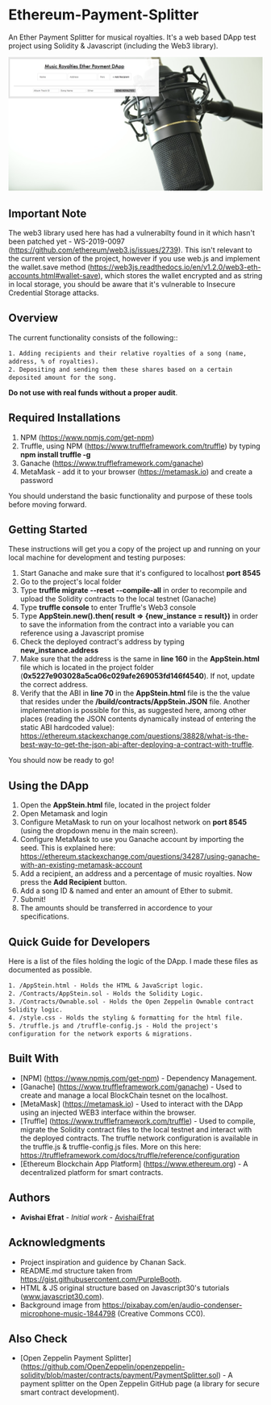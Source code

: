 # Ethereum-Payment-Splitter

An Ether Payment Splitter for musical royalties. It's a web based DApp test project using Solidity & Javascript (including the Web3 library).

![](/AppSteinScreenShot.png)

## Important Note
The web3 library used here has had a vulnerabilty found in it which hasn't been patched yet - WS-2019-0097
(https://github.com/ethereum/web3.js/issues/2739). This isn't relevant to the current version of the project, however if you use web.js and implement the wallet.save method (https://web3js.readthedocs.io/en/v1.2.0/web3-eth-accounts.html#wallet-save), which stores the wallet encrypted and as string in local storage, you should be aware that it's vulnerable to Insecure Credential Storage attacks.

## Overview
The current functionality consists of the following::
```
1. Adding recipients and their relative royalties of a song (name, address, % of royalties).
2. Depositing and sending them these shares based on a certain deposited amount for the song.
```
**Do not use with real funds without a proper audit**.

## Required Installations
1. NPM (https://www.npmjs.com/get-npm)
2. Truffle, using NPM (https://www.truffleframework.com/truffle) by typing **npm install truffle -g**
3. Ganache (https://www.truffleframework.com/ganache)
4. MetaMask - add it to your browser (https://metamask.io) and create a password

You should understand the basic functionality and purpose of these tools before moving forward.

## Getting Started 
These instructions will get you a copy of the project up and running on your local machine for development and testing purposes:

1. Start Ganache and make sure that it's configured to localhost **port 8545**
2. Go to the project's local folder
3. Type **truffle migrate --reset --compile-all** in order to recompile and upload the Solidity contracts to the local testnet (Ganache)
4. Type **truffle console** to enter Truffle's Web3 console
5. Type **AppStein.new().then( result => {new_instance = result})** in order to save the information from the contract into a variable you can reference using a Javascript promise
6. Check the deployed contract's address by typing **new_instance.address**
7. Make sure that the address is the same in **line 160** in the **AppStein.html** file which is located in the project folder (**0x5227e903028a5ca06c029afe269053fd146f4540**). 
   If not, update the correct address.
8. Verify that the ABI in **line 70** in the **AppStein.html** file is the the value that resides under the **/build/contracts/AppStein.JSON** file. Another implementation is 
   possible for this, as suggested here, among other places (reading the JSON contents dynamically instead of entering the static ABI hardcoded value): 
   https://ethereum.stackexchange.com/questions/38828/what-is-the-best-way-to-get-the-json-abi-after-deploying-a-contract-with-truffle.

You should now be ready to go!

## Using the DApp
1. Open the **AppStein.html** file, located in the project folder
2. Open Metamask and login
3. Configure MetaMask to run on your localhost network on **port 8545** (using the dropdown menu in the main screen).
4. Configure MetaMask to use you Ganache account by importing the seed.
   This is explained here: https://ethereum.stackexchange.com/questions/34287/using-ganache-with-an-existing-metamask-account
5. Add a recipient, an address and a percentage of music royalties. Now press the **Add Recipient** button.
6. Add a song ID & named and enter an amount of Ether to submit.
7. Submit!
8. The amounts should be transferred in accordence to your specifications.

## Quick Guide for Developers
Here is a list of the files holding the logic of the DApp. I made these files as documented as possible.
```
1. /AppStein.html - Holds the HTML & JavaScript logic.
2. /Contracts/AppStein.sol - Holds the Solidity Logic.
3. /Contracts/Ownable.sol - Holds the Open Zeppelin Ownable contract Solidity logic. 
4. /style.css - Holds the styling & formatting for the html file.
5. /truffle.js and /truffle-config.js - Hold the project's configuration for the network exports & migrations.
```

## Built With
* [NPM] (https://www.npmjs.com/get-npm) - Dependency Management.
* [Ganache] (https://www.truffleframework.com/ganache) - Used to create and manage a local BlockChain tesnet on the localhost.
* [MetaMask] (https://metamask.io) - Used to interact with the DApp using an injected WEB3 interface within the browser.
* [Truffle] (https://www.truffleframework.com/truffle) - Used to compile, migrate the Solidity contract files to the local testnet and interact with the deployed contracts. 
                 The truffle network configuration is available in the truffle.js & truffle-config.js files. More on this here: https://truffleframework.com/docs/truffle/reference/configuration
* [Ethereum Blockchain App Platform] (https://www.ethereum.org) - A decentralized platform for smart contracts.          
## Authors
* **Avishai Efrat** - *Initial work* - [AvishaiEfrat](https://github.com/AvishaiEfrat)

## Acknowledgments
* Project inspiration and guidence by Chanan Sack. 
* README.md structure taken from https://gist.githubusercontent.com/PurpleBooth.
* HTML & JS original structure based on Javascript30's tutorials (www.javascript30.com).
* Background image from https://pixabay.com/en/audio-condenser-microphone-music-1844798 (Creative Commons CC0).

## Also Check
* [Open Zeppelin Payment Splitter] (https://github.com/OpenZeppelin/openzeppelin-solidity/blob/master/contracts/payment/PaymentSplitter.sol) - A payment splitter on the Open Zeppelin GitHub page (a library for secure smart contract development).
